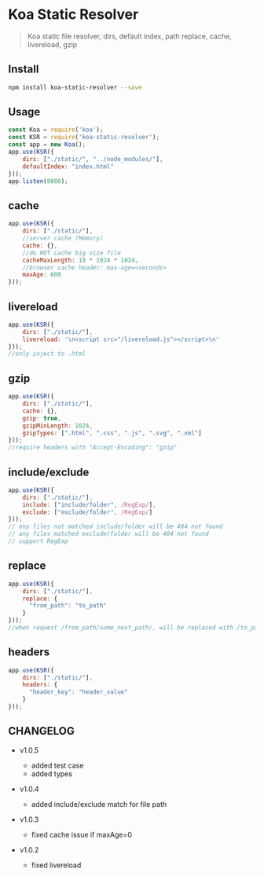 
# Koa Static Resolver
> Koa static file resolver, dirs, default index, path replace, cache, livereload, gzip

## Install 
```sh
npm install koa-static-resolver --save
```

## Usage
```js
const Koa = require('koa');
const KSR = require('koa-static-resolver');
const app = new Koa();
app.use(KSR({
    dirs: ["./static/", "../node_modules/"],
    defaultIndex: "index.html"
}));
app.listen(8080);
```

## cache
```js
app.use(KSR({
    dirs: ["./static/"],
    //server cache (Memory)
    cache: {},
    //do NOT cache big size file
    cacheMaxLength: 10 * 1024 * 1024,
    //browser cache header: max-age=<seconds>
    maxAge: 600
}));
```

## livereload
```js
app.use(KSR({
    dirs: ["./static/"],
    livereload: '\n<script src="/livereload.js"></script>\n'
}));
//only inject to .html
```

## gzip
```js
app.use(KSR({
    dirs: ["./static/"],
    cache: {},
    gzip: true,
    gzipMinLength: 1024,
    gzipTypes: [".html", ".css", ".js", ".svg", ".xml"]
}));
//require headers with "Accept-Encoding": "gzip"
```

## include/exclude
```js
app.use(KSR({
    dirs: ["./static/"],
    include: ["include/folder", /RegExp/],
    exclude: ["exclude/folder", /RegExp/]
}));
// any files not matched include/folder will be 404 not found
// any files matched exclude/folder will be 404 not found
// support RegExp
```

## replace
```js
app.use(KSR({
    dirs: ["./static/"],
    replace: {
      "from_path": "to_path"
    }
}));
//when request /from_path/some_next_path/, will be replaced with /to_path/some_next_path/ to find out file path
```

## headers
```js
app.use(KSR({
    dirs: ["./static/"],
    headers: {
      "header_key": "header_value"
    }
}));
```


## CHANGELOG

+ v1.0.5
  - added test case
  - added types

+ v1.0.4
  - added include/exclude match for file path

+ v1.0.3
  - fixed cache issue if maxAge=0

+ v1.0.2
  - fixed livereload
